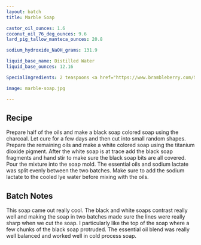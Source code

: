 ```yaml
---
layout: batch
title: Marble Soap

castor_oil_ounces: 1.6
coconut_oil_76_deg_ounces: 9.6
lard_pig_tallow_manteca_ounces: 20.8

sodium_hydroxide_NaOH_grams: 131.9

liquid_base_name: Distilled Water
liquid_base_ounces: 12.16

SpecialIngredients: 2 teaspoons <a href="https://www.brambleberry.com/Sodium-Lactate-P5127.aspx">sodium lactate</a>, 1 teaspoon <a href="http://amzn.to/1P0vDQ6">hardwood activated charcoal powder</a>, 1 teaspoon <a href="https://www.brambleberry.com/titanium-dioxide-pigment-p4040.aspx">titanium dioxide pigment</a>, 1 oz. 4 Thiefs Nature's Truth brand essential oil blend (consists of clove, lemon, eucalyptus, and rosemary essential oils).

image: marble-soap.jpg

---
```


## Recipe
Prepare half of the oils and make a black soap colored soap using the charcoal. Let cure for a few days and then cut into small random shapes. Prepare the remaining oils and make a white colored soap using the titanium dioxide pigment. After the white soap is at trace add the black soap fragments and hand stir to make sure the black soap bits are all covered. Pour the mixture into the soap mold. The essential oils and sodium lactate was split evenly between the two batches. Make sure to add the sodium lactate to the cooled lye water before mixing with the oils.

## Batch Notes
This soap came out really cool. The black and white soaps contrast really well and making the soap in two batches made sure the lines were really sharp when we cut the soap. I particularly like the top of the soap where a few chunks of the black soap protruded. The essential oil blend was really well balanced and worked well in cold process soap.